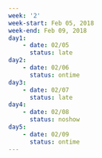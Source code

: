 ```yaml
---
week: '2'
week-start: Feb 05, 2018
week-end: Feb 09, 2018
day1:
    - date: 02/05
      status: late
day2:
    - date: 02/06
      status: ontime
day3:
    - date: 02/07
      status: late
day4:
    - date: 02/08
      status: noshow
day5:
    - date: 02/09
      status: ontime
---
```

